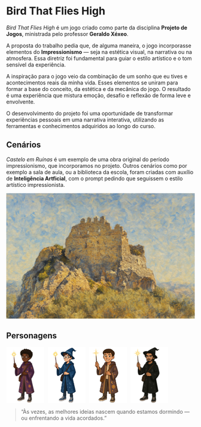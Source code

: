 # Bird That Flies High

*Bird That Flies High* é um jogo criado como parte da disciplina **Projeto de Jogos**, ministrada pelo professor **Geraldo Xéxeo**.

A proposta do trabalho pedia que, de alguma maneira, o jogo incorporasse elementos do **Impressionismo** — seja na estética visual, na narrativa ou na atmosfera. Essa diretriz foi fundamental para guiar o estilo artístico e o tom sensível da experiência.

A inspiração para o jogo veio da combinação de um sonho que eu tives e acontecimentos reais da minha vida. Esses elementos se uniram para formar a base do conceito, da estética e da mecânica do jogo. O resultado é uma experiência que mistura emoção, desafio e reflexão de forma leve e envolvente.

O desenvolvimento do projeto foi uma oportunidade de transformar experiências pessoais em uma narrativa interativa, utilizando as ferramentas e conhecimentos adquiridos ao longo do curso.


## Cenários 
*Castelo em Ruínas* é um exemplo de uma obra original do período impressionismo, que incorporamos no projeto. Outros cenários como por exemplo a sala de aula, ou a biblioteca da escola, foram criadas com auxílio de **Inteligência Artficial**, com o prompt pedindo que seguissem o estilo artístico impressionista.

![castelo em ruínas](castelo_em_ruinas.png)

## Personagens

<div style="display: flex; gap: 10px;">
  <img src="thomas_sf.png" alt="Thomas" width="20%" />
  <img src="auak_sf.png" alt="Auak" width="20%" />
  <img src="rickauer_sf.png" alt="Rickauer" width="20%" />
  <img src="Pagesh.png" alt="Pagesh" width="20%" />
</div>

> “Às vezes, as melhores ideias nascem quando estamos dormindo — ou enfrentando a vida acordados.”